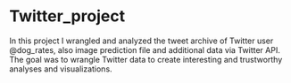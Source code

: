 # Twitter_project
In this project I wrangled and analyzed the tweet archive of Twitter user @dog_rates, also image prediction file and additional data via Twitter API. The goal was to wrangle Twitter data to create interesting and trustworthy analyses and visualizations.
